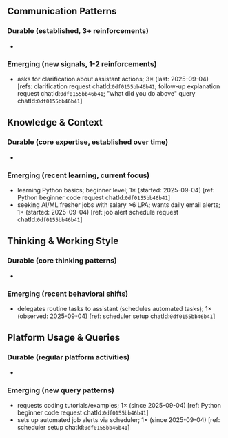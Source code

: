 ## Communication Patterns
### Durable (established, 3+ reinforcements)
-

### Emerging (new signals, 1-2 reinforcements)
- asks for clarification about assistant actions; 3× (last: 2025-09-04) [refs: clarification request chatId:`0df0155bb46b41`; follow-up explanation request chatId:`0df0155bb46b41`; "what did you do above" query chatId:`0df0155bb46b41`]

## Knowledge & Context
### Durable (core expertise, established over time)
-

### Emerging (recent learning, current focus)
- learning Python basics; beginner level; 1× (started: 2025-09-04) [ref: Python beginner code request chatId:`0df0155bb46b41`]
- seeking AI/ML fresher jobs with salary >6 LPA; wants daily email alerts; 1× (started: 2025-09-04) [ref: job alert schedule request chatId:`0df0155bb46b41`]

## Thinking & Working Style
### Durable (core thinking patterns)
-

### Emerging (recent behavioral shifts)
- delegates routine tasks to assistant (schedules automated tasks); 1× (observed: 2025-09-04) [ref: scheduler setup chatId:`0df0155bb46b41`]

## Platform Usage & Queries
### Durable (regular platform activities)
-

### Emerging (new query patterns)
- requests coding tutorials/examples; 1× (since 2025-09-04) [ref: Python beginner code request chatId:`0df0155bb46b41`]
- sets up automated job alerts via scheduler; 1× (since 2025-09-04) [ref: scheduler setup chatId:`0df0155bb46b41`]